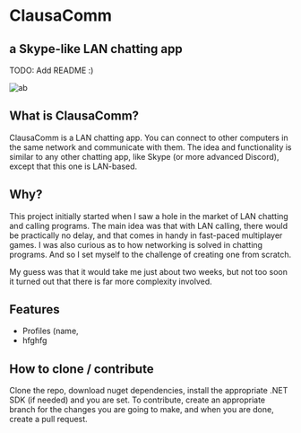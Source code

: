 # ClausaComm
## a Skype-like LAN chatting app

TODO: Add README :)

![ab](https://user-images.githubusercontent.com/57546404/153777989-38f5bb60-687f-4936-88ec-42428c8f02c2.jpg)

## What is ClausaComm?
ClausaComm is a LAN chatting app. You can connect to other computers in the same network and communicate with them. The idea and functionality is similar to any other chatting app, like Skype (or more advanced Discord), except that this one is LAN-based.

## Why?
This project initially started when I saw a hole in the market of LAN chatting and calling programs. The main idea was that with LAN calling, there would be practically no delay, and that comes in handy in fast-paced multiplayer games. I was also curious as to how networking is solved in chatting programs. And so I set myself to the challenge of creating one from scratch.

My guess was that it would take me just about two weeks, but not too soon it turned out that there is far more complexity involved.

## Features
- Profiles (name, 
- hfghfg

## How to clone / contribute
Clone the repo, download nuget dependencies, install the appropriate .NET SDK (if needed) and you are set. To contribute, create an appropriate branch for the changes you are going to make, and when you are done, create a pull request.
